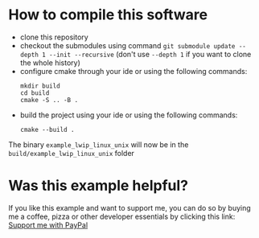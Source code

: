 # How to compile this software
- clone this repository
- checkout the submodules using command `git submodule update --depth 1 --init --recursive` (don't use `--depth 1` if you want to clone the whole history)
- configure cmake through your ide or using the following commands:
    ```shell
    mkdir build
    cd build 
    cmake -S .. -B .
    ```
- build the project using your ide or using the following commands:
    ```shell
    cmake --build .
    ```
The binary `example_lwip_linux_unix` will now be in the `build/example_lwip_linux_unix` folder

# Was this example helpful?

If you like this example and want to support me, you can do so by buying me a coffee, pizza or other developer essentials by clicking this link: [Support me with PayPal](https://www.paypal.com/donate/?hosted_button_id=TGDGATFR63N3G)